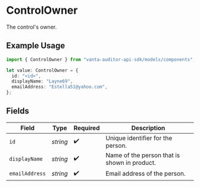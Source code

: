 # ControlOwner

The control's owner.

## Example Usage

```typescript
import { ControlOwner } from "vanta-auditor-api-sdk/models/components";

let value: ControlOwner = {
  id: "<id>",
  displayName: "Layne69",
  emailAddress: "Estella51@yahoo.com",
};
```

## Fields

| Field                                        | Type                                         | Required                                     | Description                                  |
| -------------------------------------------- | -------------------------------------------- | -------------------------------------------- | -------------------------------------------- |
| `id`                                         | *string*                                     | :heavy_check_mark:                           | Unique identifier for the person.            |
| `displayName`                                | *string*                                     | :heavy_check_mark:                           | Name of the person that is shown in product. |
| `emailAddress`                               | *string*                                     | :heavy_check_mark:                           | Email address of the person.                 |